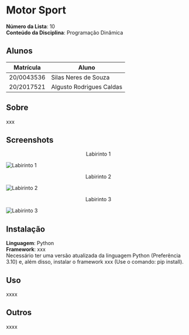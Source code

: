 # Motor Sport

**Número da Lista**: 10<br>
**Conteúdo da Disciplina**: Programação Dinâmica<br>

## Alunos
|Matrícula | Aluno |
| -- | -- |
| 20/0043536  |  Silas Neres de Souza|
| 20/2017521  |  Algusto Rodrigues Caldas |

## Sobre 
xxx

## Screenshots
<center>Labirinto 1</center>

![Labirinto 1](./assets/lab1.jpeg)

<center>Labirinto 2</center>

![Labirinto 2](./assets/lab2.jpeg)

<center>Labirinto 3</center>

![Labirinto 3](./assets/lab3.jpeg)


## Instalação 
**Linguagem**: Python<br>
**Framework**: xxx  <br>
Necessário ter uma versão atualizada da linguagem Python (Preferência 3.10) e, além disso, instalar o framework xxx (Use o comando: pip install). 

## Uso 
xxxx

## Outros 
xxxx
